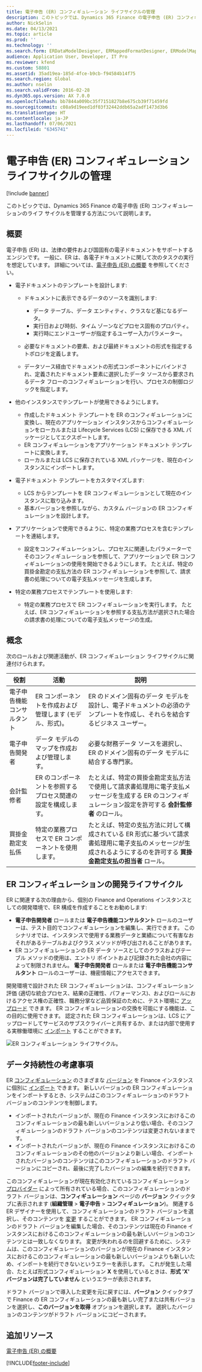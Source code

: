 ```yaml
---
title: 電子申告 (ER) コンフィギュレーション ライフサイクルの管理
description: このトピックでは、Dynamics 365 Finance の電子申告 (ER) コンフィギュレーションのライフ サイクルを管理する方法について説明します。
author: NickSelin
ms.date: 04/13/2021
ms.topic: article
ms.prod: ''
ms.technology: ''
ms.search.form: ERDataModelDesigner, ERMappedFormatDesigner, ERModelMappingDesigner, ERModelMappingTable, ERSolutionImport, ERSolutionTable, ERVendorTable, ERWorkspace
audience: Application User, Developer, IT Pro
ms.reviewer: kfend
ms.custom: 58801
ms.assetid: 35ad19ea-185d-4fce-b9cb-f94584b14f75
ms.search.region: Global
ms.author: nselin
ms.search.validFrom: 2016-02-28
ms.dyn365.ops.version: AX 7.0.0
ms.openlocfilehash: bb7844a009bc35f7151827b8e675cb39f71459fd
ms.sourcegitcommit: c08a9d19eed1df03f32442ddb65a2adf1473d3b6
ms.translationtype: HT
ms.contentlocale: ja-JP
ms.lasthandoff: 07/06/2021
ms.locfileid: "6345741"
---
```

# <a name="manage-the-electronic-reporting-er-configuration-lifecycle"></a>電子申告 (ER) コンフィギュレーション ライフサイクルの管理

[!include [banner](../includes/banner.md)]

このトピックでは、Dynamics 365 Finance の電子申告 (ER) コンフィギュレーションのライフ サイクルを管理する方法について説明します。

## <a name="overview"></a>概要

電子申告 (ER) は、法律の要件および国固有の電子ドキュメントをサポートするエンジンです。 一般に、ER は、各電子ドキュメントに関して次のタスクの実行を想定しています。 詳細については、[電子申告 (ER) の概要](general-electronic-reporting.md) を参照してください。

- 電子ドキュメントのテンプレートを設計します:

    - ドキュメントに表示できるデータのソースを識別します:

        - データ テーブル、データ エンティティ、クラスなど基になるデータ。
        - 実行日および時刻、タイム ゾーンなどプロセス固有のプロパティ。
        - 実行時にエンドユーザーが指定するユーザー入力パラメーター。

    - 必要なドキュメントの要素、および最終ドキュメントの形式を指定するトポロジを定義します。
    - データソース経由でドキュメントの形式コンポーネントにバインドされ、定義されたドキュメント要素に選択したデータ ソースから要求されるデータ フローのコンフィギュレーションを行い、プロセスの制御ロジックを指定します。

- 他のインスタンスでテンプレートが使用できるようにします。

    - 作成したドキュメント テンプレートを ER のコンフィギュレーションに変換し、現在のアプリケーション インスタンスからコンフィギュレーションをローカルまたは Lifecycle Services (LCS) に保存できる XML パッケージとしてエクスポートします。
    - ER コンフィギュレーションをアプリケーション ドキュメント テンプレートに変換します。
    - ローカルまたは LCS に保存されている XML パッケージを、現在のインスタンスにインポートします。

- 電子ドキュメント テンプレートをカスタマイズします:

    - LCS からテンプレートを ER コンフィギュレーションとして現在のインスタンスに取り込みます。
    - 基本バージョンを参照しながら、カスタム バージョンの ER コンフィギュレーションを設計します。

- アプリケーションで使用できるように、特定の業務プロセスを含むテンプレートを連結します。

    - 設定をコンフィギュレーションし、プロセスに関連したパラメーターでそのコンフィギュレーションを参照して、アプリケーションで ER コンフィギュレーションの使用を開始できるようにします。 たとえば、特定の買掛金勘定の支払方法の ER コンフィギュレーションを参照して、請求書の処理についての電子支払メッセージを生成します。

- 特定の業務プロセスでテンプレートを使用します:

    - 特定の業務プロセスで ER コンフィギュレーションを実行します。 たとえば、ER コンフィギュレーションを参照する支払方法が選択された場合の請求書の処理についての電子支払メッセージの生成。

## <a name="concepts"></a>概念
次のロールおよび関連活動が、ER コンフィギュレーション ライフサイクルに関連付けられます。

| 役割                                       | 活動                                                      | 説明 |
|--------------------------------------------|-----------------------------------------------------------------|-------------|
| 電子申告機能コンサルタント | ER コンポーネントを作成および管理します (モデル、形式)。           | ER のドメイン固有のデータ モデルを設計し、電子ドキュメントの必須のテンプレートを作成し、それらを結合するビジネス ユーザー。 |
| 電子申告開発者             | データ モデルのマップを作成および管理します。                          | 必要な財務データ ソースを選択し、ER のドメイン固有のデータ モデルに結合する専門家。 |
| 会計監修者                      | ER のコンポーネントを参照するプロセス関連の設定を構成します。 | たとえば、特定の買掛金勘定支払方法で使用して請求書処理用に電子支払メッセージを生成する ER のコンフィギュレーション設定を許可する **会計監修者** のロール。 |
| 買掛金勘定支払係            | 特定の業務プロセスで ER コンポーネントを使用します。                | たとえば、特定の支払方法に対して構成されている ER 形式に基づいて請求書処理用に電子支払のメッセージが生成されるようにするのを許可する **買掛金勘定支払の担当者** ロール。 |

## <a name="er-configuration-development-lifecycle"></a>ER コンフィギュレーションの開発ライフサイクル
ER に関連する次の理由から、個別の Finance and Operations インスタンスとしての開発環境で、ER 構成を作成することをお勧めします:

- **電子申告開発者** ロールまたは **電子申告機能コンサルタント** ロールのユーザーは、テスト目的でコンフィギュレーションを編集し、実行できます。 このシナリオでは、インスタンスで使用する業務データと業績について有害なおそれがあるテーブルおよびクラス メソッドが呼び出されることがあります。
- ER コンフィギュレーションの ER データ ソースとしてのクラスおよびテーブル メソッドの使用は、エントリ ポイントおよび記録された会社の内容によって制限されません。 **電子申告開発者** ロールまたは **電子申告機能コンサルタント** ロールのユーザーは、機密情報にアクセスできます。

開発環境で設計された ER コンフィギュレーションは、コンフィギュレーション評価 (適切な統合プロセス、結果の正確性、パフォーマンス)、およびロールにおけるアクセス権の正確性、職務分掌など品質保証のために、テスト環境に [アップロード](#data-persistence-consideration) できます。 ER コンフィギュレーションの交換を可能にする機能は、この目的に使用できます。 認定された ER コンフィギュレーションは、LCS にアップロードしてサービスのサブスクライバーと共有するか、または内部で使用する実稼働環境に [インポート](#data-persistence-consideration) することができます。

![ER コンフィギュレーション ライフサイクル。](./media/ger-configuration-lifecycle.png)

## <a name="data-persistence-consideration"></a><a name="data-persistence-consideration" /> データ持続性の考慮事項

ER [コンフィギュレーション](general-electronic-reporting.md#Configuration) のさまざまな [バージョン](general-electronic-reporting.md#component-versioning) を Finance インスタンスに個別に [インポート](tasks/er-import-configuration-lifecycle-services.md) できます。 新しいバージョンの ER コンフィギュレーションをインポートするとき、システムはこのコンフィギュレーションのドラフト バージョンのコンテンツを制御します。

   - インポートされたバージョンが、現在の Finance インスタンスにおけるこのコンフィギュレーションの最も新しいバージョンより低い場合、そのコンフィギュレーションのドラフト バージョンのコンテンツは変更されないままです。
   - インポートされたバージョンが、現在の Finance インスタンスにおけるこのコンフィギュレーションのその他のバージョンより新しい場合、インポートされたバージョンのコンテンツはこのコンフィギュレーションのドラフト バージョンにコピーされ、最後に完了したバージョンの編集を続行できます。

このコンフィギュレーションが現在有効化されているコンフィギュレーション [プロバイダー](general-electronic-reporting.md#Provider) によって所有されている場合、このコンフィギュレーションのドラフト バージョンは、**コンフィギュレーション** ページの **バージョン** クイックタブに表示されます (**組織管理** > **電子申告** > **コンフィギュレーション**)。 関連する ER デザイナーを使用して、コンフィギュレーションのドラフト バージョンを選択し、そのコンテンツを [変更](er-quick-start2-customize-report.md#ConfigureDerivedFormat) することができます。 ER コンフィギュレーションのドラフト バージョンを編集した場合、そのコンテンツは現在の Finance インスタンスにおけるこのコンフィギュレーションの最も新しいバージョンのコンテンツとは一致しなくなります。 変更が失われるのを回避するために、システムは、このコンフィギュレーションのバージョンが現在の Finance インスタンスにおけるこのコンフィギュレーションの最も新しいバージョンよりも新しいため、インポートを続行できないというエラーを表示します。 これが発生した場合、たとえば形式コンフィギュレーション **X** を使用しているときは、**形式 'X' バージョンは完了していません** というエラーが表示されます。

ドラフト バージョンで導入した変更を元に戻すには、**バージョン** クイックタブで Finance の ER コンフィギュレーションの最も新しい完了または共有バージョンを選択し、**このバージョンを取得** オプションを選択します。 選択したバージョンのコンテンツがドラフト バージョンにコピーされます。

## <a name="additional-resources"></a>追加リソース

[電子申告 (ER) の概要](general-electronic-reporting.md)


[!INCLUDE[footer-include](../../../includes/footer-banner.md)]
